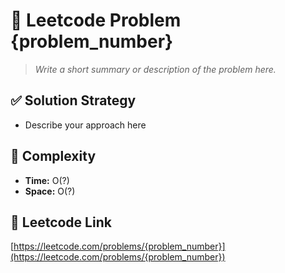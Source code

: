 # 🧠 Leetcode Problem {problem_number}

> _Write a short summary or description of the problem here._

## ✅ Solution Strategy

- Describe your approach here

## 🧪 Complexity

- **Time:** O(?)
- **Space:** O(?)

## 🔗 Leetcode Link

[https://leetcode.com/problems/{problem_number}](https://leetcode.com/problems/{problem_number})